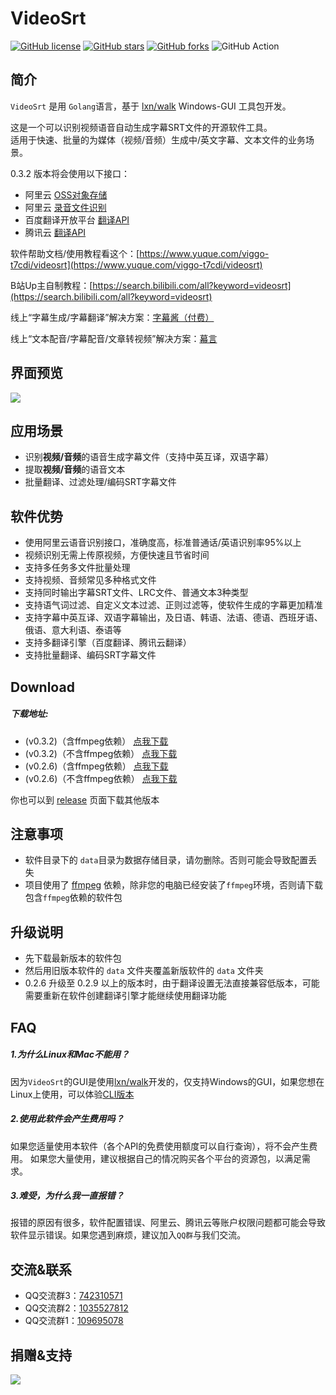 # VideoSrt

[![GitHub license](https://img.shields.io/github/license/wxbool/video-srt-windows?logo=Apache&style=flat-square)](https://github.com/wxbool/video-srt-windows/blob/master/LICENSE)
[![GitHub stars](https://img.shields.io/github/stars/wxbool/video-srt-windows?style=flat-square)](https://github.com/wxbool/video-srt-windows/stargazers)
[![GitHub forks](https://img.shields.io/github/forks/wxbool/video-srt-windows?logo=github&style=flat-square)](https://github.com/wxbool/video-srt-windows/network)
![GitHub Action](https://github.com/wxbool/video-srt-windows/workflows/Go/badge.svg?branch=master)

## 简介

`VideoSrt` 是用 `Golang`语言，基于 [lxn/walk](https://github.com/lxn/walk) Windows-GUI 工具包开发。

这是一个可以识别视频语音自动生成字幕SRT文件的开源软件工具。<br />适用于快速、批量的为媒体（视频/音频）生成中/英文字幕、文本文件的业务场景。

0.3.2 版本将会使用以下接口：
- 阿里云 [OSS对象存储](https://www.aliyun.com/product/oss?spm=5176.12825654.eofdhaal5.13.e9392c4aGfj5vj&aly_as=K11FcpO8)
- 阿里云 [录音文件识别](https://ai.aliyun.com/nls/filetrans?spm=5176.12061031.1228726.1.47fe3cb43I34mn) 
- 百度翻译开放平台 [翻译API](http://api.fanyi.baidu.com/api/trans/product/index) 
- 腾讯云 [翻译API](https://cloud.tencent.com/product/tmt) 

软件帮助文档/使用教程看这个：[https://www.yuque.com/viggo-t7cdi/videosrt](https://www.yuque.com/viggo-t7cdi/videosrt)

B站Up主自制教程：[https://search.bilibili.com/all?keyword=videosrt](https://search.bilibili.com/all?keyword=videosrt)

线上“字幕生成/字幕翻译”解决方案：[字幕酱（付费）](https://www.zimujiang.com/aff?code=aannv4os)

线上“文本配音/字幕配音/文章转视频”解决方案：[幕言](https://www.mu-yan.com/?videosrt)

<a name="0b884e4f"></a>
## 界面预览

![](https://pic.downk.cc/item/5f28c7ea14195aa594369a59.gif)

## 应用场景

- 识别**视频/音频**的语音生成字幕文件（支持中英互译，双语字幕）
- 提取**视频/音频**的语音文本
- 批量翻译、过滤处理/编码SRT字幕文件


<a name="b89d37d3"></a>
## 软件优势

- 使用阿里云语音识别接口，准确度高，标准普通话/英语识别率95%以上
- 视频识别无需上传原视频，方便快速且节省时间
- 支持多任务多文件批量处理
- 支持视频、音频常见多种格式文件
- 支持同时输出字幕SRT文件、LRC文件、普通文本3种类型
- 支持语气词过滤、自定义文本过滤、正则过滤等，使软件生成的字幕更加精准
- 支持字幕中英互译、双语字幕输出，及日语、韩语、法语、德语、西班牙语、俄语、意大利语、泰语等
- 支持多翻译引擎（百度翻译、腾讯云翻译）
- 支持批量翻译、编码SRT字幕文件

<a name="Download"></a>
## Download

<a name="e66a66f1"></a>
##### 下载地址:
- (v0.3.2)（含ffmpeg依赖） [点我下载](http://file.viggo.site/video-srt/0.3.2/video-srt-gui-ffmpeg-0.3.2-x64.zip)
- (v0.3.2)（不含ffmpeg依赖） [点我下载](http://file.viggo.site/video-srt/0.3.2/video-srt-gui-0.3.2-x64.zip)
- (v0.2.6)（含ffmpeg依赖） [点我下载](http://file.viggo.site/video-srt/0.2.6/video-srt-gui-ffmpeg-0.2.6-x64.zip)
- (v0.2.6)（不含ffmpeg依赖） [点我下载](http://file.viggo.site/video-srt/0.2.6/video-srt-gui-0.2.6-x64.zip)

你也可以到 [release](https://github.com/wxbool/video-srt-windows/releases) 页面下载其他版本

<a name="1bbbb204"></a>
## 注意事项

- 软件目录下的 `data`目录为数据存储目录，请勿删除。否则可能会导致配置丢失
- 项目使用了 [ffmpeg](http://ffmpeg.org/) 依赖，除非您的电脑已经安装了`ffmpeg`环境，否则请下载包含`ffmpeg`依赖的软件包

<a name="9a751511"></a>
## 升级说明

- 先下载最新版本的软件包
- 然后用旧版本软件的 `data` 文件夹覆盖新版软件的 `data` 文件夹
- 0.2.6 升级至 0.2.9 以上的版本时，由于翻译设置无法直接兼容低版本，可能需要重新在软件创建翻译引擎才能继续使用翻译功能

## FAQ
##### 1.为什么Linux和Mac不能用？
因为`VideoSrt`的GUI是使用[lxn/walk](https://github.com/lxn/walk)开发的，仅支持Windows的GUI，如果您想在Linux上使用，可以体验[CLI版本](https://github.com/wxbool/video-srt)

##### 2.使用此软件会产生费用吗？
如果您适量使用本软件（各个API的免费使用额度可以自行查询），将不会产生费用。
如果您大量使用，建议根据自己的情况购买各个平台的资源包，以满足需求。

##### 3.难受，为什么我一直报错？
报错的原因有很多，软件配置错误、阿里云、腾讯云等账户权限问题都可能会导致软件显示错误。如果您遇到麻烦，建议加入`QQ群`与我们交流。


<a name="f3dc992e"></a>
## 交流&联系

- QQ交流群3：[742310571](https://jq.qq.com/?_wv=1027&k=OPKLP16H)
- QQ交流群2：[1035527812](https://jq.qq.com/?_wv=1027&k=lzbkMgzJ)
- QQ交流群1：[109695078](https://jq.qq.com/?_wv=1027&k=5Eco2hO)


<a name="AyJ3E"></a>
## 捐赠&支持

![](https://pic2.superbed.cn/item/5e00b93476085c3289dd2dc0.png)
